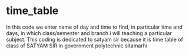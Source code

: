 # time_table
In this code we enter name of day and time to find, in particular time and days, in which class/semester and branch i will teaching a particular subject.
This coding is dedicated to satyam sir because it is time table of class of SATYAM SIR in government polytechnic sitamarhi
